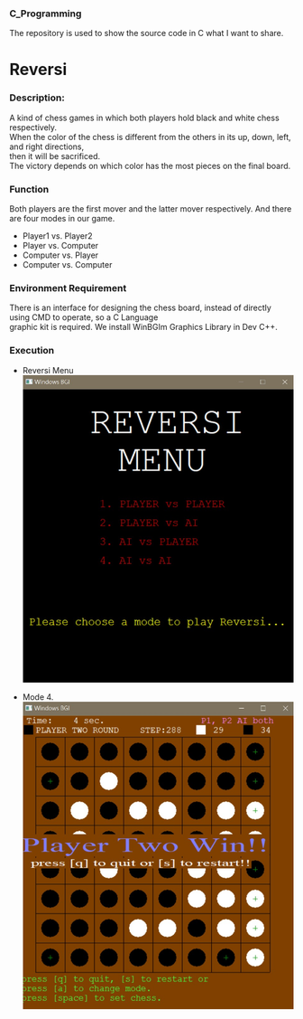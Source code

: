 ### C_Programming
The repository is used to show the source code in C what I want to share.

# Reversi
### Description:
A kind of chess games in which both players hold black and white chess respectively.<br>
When the color of the chess is different from the others in its up, down, left, and right directions,<br>
then it will be sacrificed.<br>
The victory depends on which color has the most pieces on the final board.<br>

### Function
Both players are the first mover and the latter mover respectively. And there are four modes in our game.<br>
- Player1 vs. Player2
- Player vs. Computer
- Computer vs. Player
- Computer vs. Computer

### Environment Requirement
There is an interface for designing the chess board, instead of directly using CMD to operate, so a C Language<br>
graphic kit is required. We install WinBGIm Graphics Library in Dev C++.

### Execution
- Reversi Menu<br>
![image](https://github.com/Yawen2-1-1/C_Programming/blob/main/Reversi/Image/Reversi_menu.jpg)

- Mode 4.<br>
![image](https://github.com/Yawen2-1-1/C_Programming/blob/main/Reversi/Image/Reversi_board.jpg)
